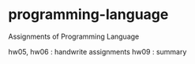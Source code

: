 # programming-language
Assignments of Programming Language

hw05, hw06 : handwrite assignments
hw09 : summary
